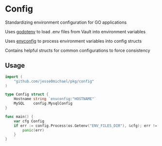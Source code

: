 # Config

Standardizing environment configuration for GO applications

Uses [godotenv](https://github.com/joho/godotenv) to load .env files from Vault into environment variables

Uses [envconfig](https://github.com/kelseyhightower/envconfig) to process environment variables into config structs

Contains helpful structs for common configurations to force consistency

## Usage

``` go
import (
    "github.com/jesse0michael/pkg/config"
)

type Config struct {
    Hostname string `envconfig:"HOSTNAME"`
    MySQL    config.MysqlConfig
}

func main() {
    var cfg Config
    if err := config.Process(os.Getenv("ENV_FILES_DIR"), &cfg); err != nil {
        panic(err)
    }
}
```
